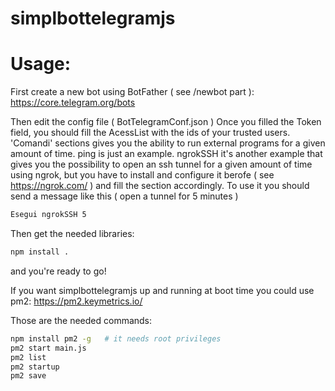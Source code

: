 # simplbottelegramjs
# Usage:
First create a new bot using BotFather ( see /newbot part ):
https://core.telegram.org/bots

Then edit the config file ( BotTelegramConf.json )
Once you filled the Token field, you should fill the AcessList with the ids of your trusted users.
'Comandi' sections gives you the ability to run external programs for a given amount of time.
ping is just an example.
ngrokSSH it's another example that gives you the possibility to open an ssh tunnel for a given amount of time using ngrok,
but you have to install and configure it berofe ( see https://ngrok.com/ ) and fill the section accordingly.
To use it you should send a message like this ( open a tunnel for 5 minutes )
```bash
Esegui ngrokSSH 5
```
Then get the needed libraries:
```bash
npm install .
```
and you're ready to go!

If you want simplbottelegramjs up and running at boot time you could use pm2:
https://pm2.keymetrics.io/

Those are the needed commands:
```bash
npm install pm2 -g   # it needs root privileges
pm2 start main.js
pm2 list
pm2 startup
pm2 save
```

